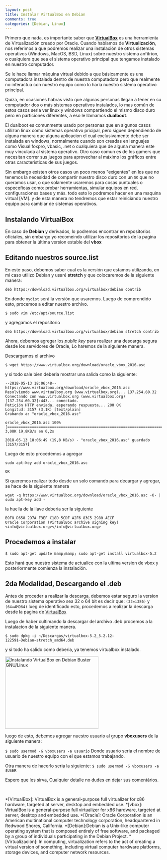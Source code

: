 ```yaml
---
layout: post
title: Instalar VirtualBox en Debian
comments: true
categories: [Debian, Linux]
---
```

Primero que nada, es importante saber que **<a href="https://www.virtualbox.org" target="_blank" rel="noopener">VirtualBox</a>** es una herramienta de Virtualización creado por Oracle. Cuando hablamos de **Virtualización**, nos referimos a que podremos realizar una instalación de otros sistemas operativos (Windows, MacOS, BSD, Linux) sobre nuestro sistema anfitrion, o cualquiera que sea el sistema operativo principal que tengamos instalado en nuestro computador.

Se le hace llamar máquina virtual debido a que básicamente es una computadora instalada dentro de nuestra computadora pero que realmente no interactua con nuestro equipo como lo haría nuestro sistema operativo principal.

Quiza, en ocasiones habras visto que algunas personas llegan a tener en su computador dos o más sistemas operativos instalados, lo mas común de estos casos seria ver linux y windows compartiendo el mismo disco duro pero en particiones diferentes, a eso le llamamos **dualboot**.

El dualboot es comunmente usado por personas que en algunos casos utilizan linux como sistemas operativo pricipal, pero siguen dependiendo de alguna manera que alguna aplicacion el cual exclusivamente debe ser instalada en windows, normalmente cuando son creadas en lenguajes como Visual foxpro, vbasic, .net o cualquiera que de alguna manera este muy vinculada al sistema operativo. Otro caso comun es de los gamers que necesitan correr sus juegos para aprovechar al máximo los gráficos entre otras caracteristicas de sus juegos.

Sin embargo existen otros casos un poco menos "exigentes" en los que no tenemos la necesidad de compartir nuestro disco duro con un `SO` que no queramos usar, o que solamente usaremos para cosas puntuales o especeficas como: probar herramientas, simular equipos en red, configuraciones bases y más. todo esto lo podremos hacer en una maquina virtual [VM]. y de esta manera no tendremos que estar reiniciando nuestro equipo para cambiar de sistemas operativos.

## Instalando VirtualBox
En caso de **Debian** y derivados, lo podremos encontrar en repositorios oficiales, sin embargo yo recomeindo utilizar los repositorios de la pagina para obtener la última version estable del **vbox**

## Editando nuestros source.list

En este paso, debemos saber cual es la versión que estamos utilizando, en mi caso utilizo Debian y usaré **stretch** y que colocaremos de la siguiente manera:

```
deb https://download.virtualbox.org/virtualbox/debian contrib
```
En donde `mydist` será la versión que usaremos. Luego de comprendido esto, procemos a editar nuestro archivo.

`$ sudo vim /etc/apt/source.list`

y agregamos el repositorio
```
deb https://download.virtualbox.org/virtualbox/debian stretch contrib
```

Ahora, debemos agregar los *public key* para realizar una descarga segura desde los servidores de Oracle, Lo haremos de la siguiente manera.

Descargamos el archivo

`$ wget https://www.virtualbox.org/download/oracle_vbox_2016.asc`

y si todo sale bien deberia mostrar una salida como la siguiente:

```
--2018-05-13 18:06:48-- https://www.virtualbox.org/download/oracle_vbox_2016.asc
Resolviendo www.virtualbox.org (www.virtualbox.org)... 137.254.60.32
Conectando con www.virtualbox.org (www.virtualbox.org)[137.254.60.32]:443... conectado.
Petición HTTP enviada, esperando respuesta... 200 OK
Longitud: 3157 (3,1K) [text/plain]
Grabando a: "oracle_vbox_2016.asc"

oracle_vbox_2016.asc 100%[=====================================================================================>] 3,08K 19,8KB/s en 0,2s

2018-05-13 18:06:49 (19,8 KB/s) - "oracle_vbox_2016.asc" guardado [3157/3157]
```
Luego de esto procedemos a agregar

```
sudo apt-key add oracle_vbox_2016.asc
```
```
OK
```

Si queremos realizar todo desde un solo comando para decargar y agregar, se hace de la siguiente manera

`wget -q https://www.virtualbox.org/download/oracle_vbox_2016.asc -O- | sudo apt-key add -`

la huella de la llave deberia ser la siguiente

```
B9F8 D658 297A F3EF C18D 5CDF A2F6 83C5 2980 AECF
Oracle Corporation (VirtualBox archive signing key) <info@virtualbox.org></info@virtualbox.org>
```

## Procedemos a instalar

`$ sudo apt-get update &amp;&amp; sudo apt-get install virtualbox-5.2`

Esto hará que nuestro sistema de actualice con la ultima version de vbox y posteriormente comienza la instalación.

## 2da Modalidad, Descargando el .deb
Antes de proceder a realizar la descarga, debemos estar seguro la version de nuestro sistema operativo sea 32 o 64 bit es decir que: `(32=i386)` y `(64=AMD64)`
lueg de identificado esto, procedemos a realizar la descarga desde la pagina de [VirtualBox](https://www.virtualbox.org/wiki/Linux_Downloads)

Luego de haber cultimando la descargar del archivo .deb procemos a la instalacion de la siguiente manera.

`$ sudo dpkg -i ~/Descargas/virtualbox-5.2_5.2.12-122591~Debian~stretch_amd64.deb`

y si todo ha salido como deberia, ya tenemos virtualbox instalado.

<img class="wp-image-331 size-medium" title="Instalando VirtualBox en Debian Buster GNU/Linux" src="https://lordvalor.com/wp-content/uploads/2018/05/vbox_verion_instaled-300x232.png" alt="Instalando VirtualBox en Debian Buster GNU/Linux" width="300" height="232" />

luego de esto, debemos agregar nuestro usuario al grupo **vboxusers** de la siguiente manera:

`$ sudo usermod -G vboxusers -a usuario`
Donde usuario seria el nombre de usuario de nuestro equipo con el que estamos trabajando.

Otra manera de hacerlo seria la siguiente:
`$ sudo usermod -G vboxusers -a $USER`

Espero que les sirva, Cualquier detalle no dudes en dejar sus comentários.

&nbsp;

*[VirtualBox]: VirtualBox is a general-purpose full virtualizer for x86 hardware, targeted at server, desktop and embedded use.
*[vbox]: VirtualBox is a general-purpose full virtualizer for x86 hardware, targeted at server, desktop and embedded use.
*[Oracle]: Oracle Corporation is an American multinational computer technology corporation, headquartered in Redwood Shores, California.
*[Debian]:Debian is a Unix-like computer operating system that is composed entirely of free software, and packaged by a group of individuals participating in the Debian Project.
*[Virtualización]: In computing, virtualization refers to the act of creating a virtual version of something, including virtual computer hardware platforms, storage devices, and computer network resources.

